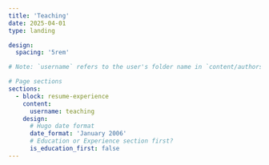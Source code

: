 ```yaml
---
title: 'Teaching'
date: 2025-04-01
type: landing

design:
  spacing: '5rem'

# Note: `username` refers to the user's folder name in `content/authors/`

# Page sections
sections:
  - block: resume-experience
    content:
      username: teaching
    design:
      # Hugo date format
      date_format: 'January 2006'
      # Education or Experience section first?
      is_education_first: false
---
```

